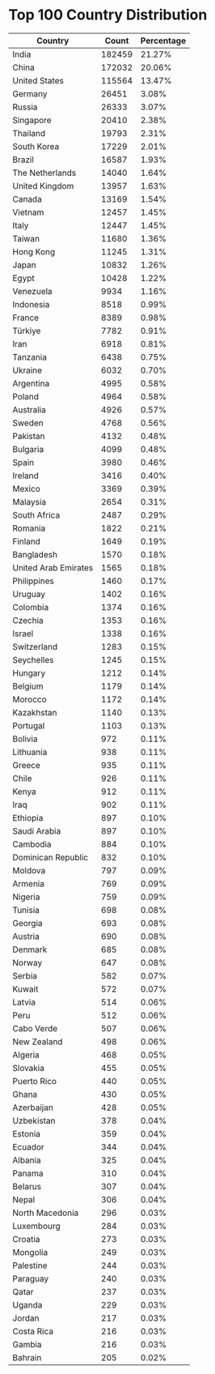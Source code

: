 # Top 100 Country Distribution
| Country | Count | Percentage |
|----|----|----|
| India | 182459 | 21.27% |
| China | 172032 | 20.06% |
| United States | 115564 | 13.47% |
| Germany | 26451 | 3.08% |
| Russia | 26333 | 3.07% |
| Singapore | 20410 | 2.38% |
| Thailand | 19793 | 2.31% |
| South Korea | 17229 | 2.01% |
| Brazil | 16587 | 1.93% |
| The Netherlands | 14040 | 1.64% |
| United Kingdom | 13957 | 1.63% |
| Canada | 13169 | 1.54% |
| Vietnam | 12457 | 1.45% |
| Italy | 12447 | 1.45% |
| Taiwan | 11680 | 1.36% |
| Hong Kong | 11245 | 1.31% |
| Japan | 10832 | 1.26% |
| Egypt | 10428 | 1.22% |
| Venezuela | 9934 | 1.16% |
| Indonesia | 8518 | 0.99% |
| France | 8389 | 0.98% |
| Türkiye | 7782 | 0.91% |
| Iran | 6918 | 0.81% |
| Tanzania | 6438 | 0.75% |
| Ukraine | 6032 | 0.70% |
| Argentina | 4995 | 0.58% |
| Poland | 4964 | 0.58% |
| Australia | 4926 | 0.57% |
| Sweden | 4768 | 0.56% |
| Pakistan | 4132 | 0.48% |
| Bulgaria | 4099 | 0.48% |
| Spain | 3980 | 0.46% |
| Ireland | 3416 | 0.40% |
| Mexico | 3369 | 0.39% |
| Malaysia | 2654 | 0.31% |
| South Africa | 2487 | 0.29% |
| Romania | 1822 | 0.21% |
| Finland | 1649 | 0.19% |
| Bangladesh | 1570 | 0.18% |
| United Arab Emirates | 1565 | 0.18% |
| Philippines | 1460 | 0.17% |
| Uruguay | 1402 | 0.16% |
| Colombia | 1374 | 0.16% |
| Czechia | 1353 | 0.16% |
| Israel | 1338 | 0.16% |
| Switzerland | 1283 | 0.15% |
| Seychelles | 1245 | 0.15% |
| Hungary | 1212 | 0.14% |
| Belgium | 1179 | 0.14% |
| Morocco | 1172 | 0.14% |
| Kazakhstan | 1140 | 0.13% |
| Portugal | 1103 | 0.13% |
| Bolivia | 972 | 0.11% |
| Lithuania | 938 | 0.11% |
| Greece | 935 | 0.11% |
| Chile | 926 | 0.11% |
| Kenya | 912 | 0.11% |
| Iraq | 902 | 0.11% |
| Ethiopia | 897 | 0.10% |
| Saudi Arabia | 897 | 0.10% |
| Cambodia | 884 | 0.10% |
| Dominican Republic | 832 | 0.10% |
| Moldova | 797 | 0.09% |
| Armenia | 769 | 0.09% |
| Nigeria | 759 | 0.09% |
| Tunisia | 698 | 0.08% |
| Georgia | 693 | 0.08% |
| Austria | 690 | 0.08% |
| Denmark | 685 | 0.08% |
| Norway | 647 | 0.08% |
| Serbia | 582 | 0.07% |
| Kuwait | 572 | 0.07% |
| Latvia | 514 | 0.06% |
| Peru | 512 | 0.06% |
| Cabo Verde | 507 | 0.06% |
| New Zealand | 498 | 0.06% |
| Algeria | 468 | 0.05% |
| Slovakia | 455 | 0.05% |
| Puerto Rico | 440 | 0.05% |
| Ghana | 430 | 0.05% |
| Azerbaijan | 428 | 0.05% |
| Uzbekistan | 378 | 0.04% |
| Estonia | 359 | 0.04% |
| Ecuador | 344 | 0.04% |
| Albania | 325 | 0.04% |
| Panama | 310 | 0.04% |
| Belarus | 307 | 0.04% |
| Nepal | 306 | 0.04% |
| North Macedonia | 296 | 0.03% |
| Luxembourg | 284 | 0.03% |
| Croatia | 273 | 0.03% |
| Mongolia | 249 | 0.03% |
| Palestine | 244 | 0.03% |
| Paraguay | 240 | 0.03% |
| Qatar | 237 | 0.03% |
| Uganda | 229 | 0.03% |
| Jordan | 217 | 0.03% |
| Costa Rica | 216 | 0.03% |
| Gambia | 216 | 0.03% |
| Bahrain | 205 | 0.02% |
